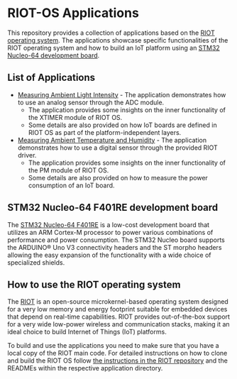 # RIOT-OS Applications

This repository provides a collection of applications based on the [RIOT operating system](https://github.com/RIOT-OS/RIOT). The applications showcase specific functionalities of the RIOT operating system and how to build an IoT platform using an [STM32 Nucleo-64 development board](https://www.st.com/en/evaluation-tools/nucleo-f401re.html).

## List of Applications

- [Measuring Ambient Light Intensity](photocell) - The application demonstrates how to use an analog sensor through the ADC module.
  - The application provides some insights on the inner functionality of the XTIMER module of RIOT OS.
  - Some details are also provided on how IoT boards are defined in RIOT OS as part of the platform-independent layers.
- [Measuring Ambient Temperature and Humidity](temperature_humidity) - The application demonstrates how to use a digital sensor through the provided RIOT driver.
    - The application provides some insights on the inner functionality of the PM module of RIOT OS.
  - Some details are also provided on how to measure the power consumption of an IoT board.

## STM32 Nucleo-64 F401RE development board

The [STM32 Nucleo-64 F401RE](https://www.st.com/en/evaluation-tools/nucleo-f401re.html) is a low-cost development board that utilizes an ARM Cortex-M processor to power various combinations of performance and power consumption. The STM32 Nucleo board supports the ARDUINO® Uno V3 connectivity headers and the ST morpho headers allowing the easy expansion of the functionality with a wide choice of specialized shields.

## How to use the RIOT operating system

The [RIOT](https://github.com/RIOT-OS/RIOT) is an open-source microkernel-based operating system designed for a very low memory and energy footprint suitable for embedded devices that depend on real-time capabilities. RIOT provides out-of-the-box support for a very wide low-power wireless and communication stacks, making it an ideal choice to build Internet of Things (IoT) platforms.

To build and use the applications you need to make sure that you have a local copy of the RIOT main code. For detailed instructions on how to clone and build the RIOT OS follow [the instructions in the RIOT repository](https://github.com/RIOT-OS/RIOT/blob/master/README.md#getting-started) and the READMEs within the respective application directory.
